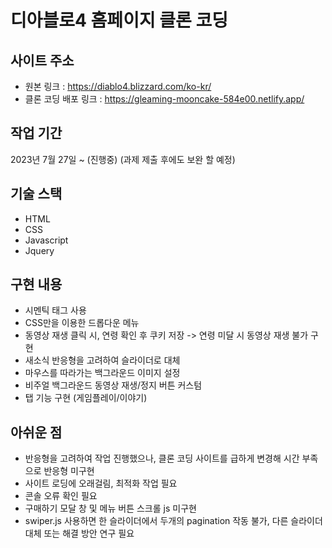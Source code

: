 # 디아블로4 홈페이지 클론 코딩

## 사이트 주소
+ 원본 링크 : https://diablo4.blizzard.com/ko-kr/
+ 클론 코딩 배포 링크 : https://gleaming-mooncake-584e00.netlify.app/

## 작업 기간
2023년 7월 27일 ~ (진행중)
(과제 제출 후에도 보완 할 예정)

## 기술 스택

+ HTML
+ CSS
+ Javascript
+ Jquery

## 구현 내용

+ 시멘틱 태그 사용
+ CSS만을 이용한 드롭다운 메뉴
+ 동영상 재생 클릭 시, 연령 확인 후 쿠키 저장 -> 연령 미달 시 동영상 재생 불가 구현
+ 새소식 반응형을 고려하여 슬라이더로 대체
+ 마우스를 따라가는 백그라운드 이미지 설정
+ 비주얼 백그라운드 동영상 재생/정지 버튼 커스텀
+ 탭 기능 구현 (게임플레이/이야기)

## 아쉬운 점

+ 반응형을 고려하여 작업 진행했으나, 클론 코딩 사이트를 급하게 변경해 시간 부족으로 반응형 미구현
+ 사이트 로딩에 오래걸림, 최적화 작업 필요
+ 콘솔 오류 확인 필요
+ 구매하기 모달 창 및 메뉴 버튼 스크롤 js 미구현
+ swiper.js 사용하면 한 슬라이더에서 두개의 pagination 작동 불가, 다른 슬라이더 대체 또는 해결 방안 연구 필요



